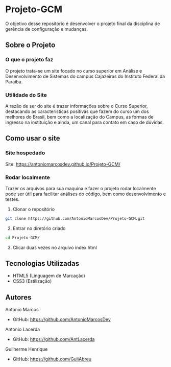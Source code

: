 # Projeto-GCM
O objetivo desse repositório é desenvolver o projeto final da disciplina de gerência de configuração e mudanças.

## Sobre o Projeto
### O que o projeto faz
O projeto trata-se um site focado no curso superior em Análise e Desenvolvimento de Sistemas do campus Cajazeiras do Instituto Federal da Paraíba.

### Utilidade do Site
A razão de ser do site é trazer informações sobre o Curso Superior, destacando as características positivas que fazem do curso um dos melhores do Brasil, bem como a localização do Campus, as formas de ingresso na instituição e ainda, um canal para contato em caso de dúvidas.

## Como usar o site
### Site hospedado
Site: https://antoniomarcosdev.github.io/Projeto-GCM/

### Rodar localmente
Trazer os arquivos para sua maquina e fazer o projeto rodar localmente pode ser útil para facilitar análises do código, bem como desenvolvimento e testes.
1. Clonar o repositório
```bash
git clone https://github.com/AntonioMarcosDev/Projeto-GCM.git
```
2. Entrar no diretório criado
```bash
cd Projeto-GCM/
```
3. Clicar duas vezes no arquivo index.html

## Tecnologias Utilizadas
- HTML5 (Linguagem de Marcação)
- CSS3 (Estilização)

## Autores
Antonio Marcos
- GitHub: https://github.com/AntonioMarcosDev

Antonio Lacerda
- GitHub: https://github.com/AntLacerda

Guilherme Henrique
- GitHub: https://github.com/GuiiAbreu